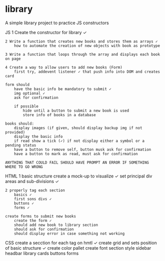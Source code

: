 # library
A simple library project to practice JS constructors

JS
    1 Create the constructor for library ✓

    2 Write a function that creates new books and stores them as arrays ✓
        how to automate the creation of new objects with book as prototype

    3 Write a function that loops through the array and displays each book on page

    4 Create a way to allow users to add new books (Form)
        first try, addevent listener ✓ that push info into DOM and creates card
    
    form should 
        have the basic info be mandatory to submit ✓
        img optional ✓
        ask for confirmation

        if possible
            hide until a button to submit a new book is used
            store info of books in a database

    books should:
        display images (if given, should display backup img if not provided)
        display the basic info
        if read show a tick (✓) if not display either a symbol or a pending status
        have a button to remove self, button musk ask for confirmation 
        have a button to mark as read, must ask for confirmation

    ANYTHING THAT COULD FAIL SHOULD HAVE PROMPT AN ERROR IF SOMETHING WHERE TO GO WRONG

HTML
    1 basic structure
        create a mock-up to visualize ✓
        set principal div areas and sub-divisions ✓
        
    2 properly tag each section
        basics ✓
        first sons divs ✓
        buttons ✓
        forms ✓
    
    create forms to submit new books
        create the form ✓
        should add new book to library section
        should ask for confirmation
        should display error in case something not working

CSS
    create a secction for each tag on hmtl ✓
    create grid and sets position of basic structure ✓
    create color pallet 
    create font section
    style
        sidebar
        headbar
        library
        cards
        buttons
        forms


    
